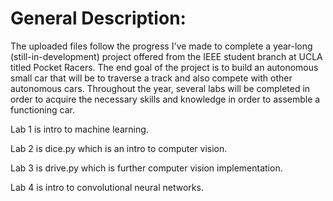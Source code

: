 # General Description:
The uploaded files follow the progress I've made to complete a year-long (still-in-development) project offered from the IEEE student branch at UCLA titled Pocket Racers. The end goal of the project is to build an autonomous small car that will be to traverse a track and also compete with other autonomous cars. Throughout the year, several labs will be completed in order to acquire the necessary skills and knowledge in order to assemble a functioning car.

Lab 1 is intro to machine learning.

Lab 2 is dice.py which is an intro to computer vision.

Lab 3 is drive.py which is further computer vision implementation.

Lab 4 is intro to convolutional neural networks.
